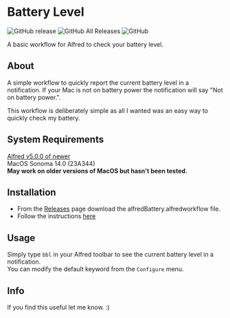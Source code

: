 # Battery Level

![GitHub release](https://img.shields.io/github/release/aarblaster/alfredBattery.svg)
![GitHub All Releases](https://img.shields.io/github/downloads/aarblaster/alfredBattery/total.svg)
![GitHub](https://img.shields.io/github/license/aarblaster/alfredBattery.svg)

A basic workflow for Alfred to check your battery level.

## About

A simple workflow to quickly report the current battery level in a notification.
If your Mac is not on battery power the notification will say "Not on battery power.".
  
This workflow is deliberately simple as all I wanted was an easy way to quickly check my battery.

## System Requirements

[Alfred v5.0.0 of newer](https://alfredapp.com)  
MacOS Sonoma 14.0 (23A344)  
**May work on older versions of MacOS but hasn't been tested.**

## Installation
- From the [Releases](https://github.com/aarblaster/alfredBattery/releases) page download the alfredBattery.alfredworkflow file.
- Follow the instructions [here](https://www.alfredapp.com/help/workflows/)

## Usage
Simply type `bbl` in your Alfred toolbar to see the current battery level in a notification.  
You can modify the default keyword from the `Configure` menu.

## Info
If you find this useful let me know. :)